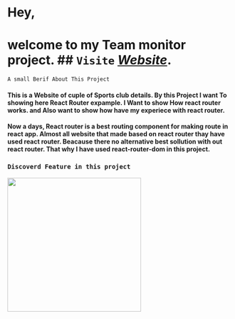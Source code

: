 
# Hey, 
# welcome to my Team monitor project. ## `Visite` ***[Website](https://react-router-asnmnt.netlify.app)***.

`A small Berif About This Project`
#### This is a Website of cuple of Sports club details. By this Project I want To showing here React Router expample. I Want to show How react router works. and Also want to show how have my  experiece with react router. 

#### Now a days, React router is a best routing component for making route in react app. Almost all website that made based on react router thay have used react router. Beacause there no alternative best sollution with out react router. That why I have used react-router-dom in this project. 

### `Discoverd Feature in this project`



<img width="300px" src="https://i.ibb.co/PjqRcb5/Screenshot-31.png" />


